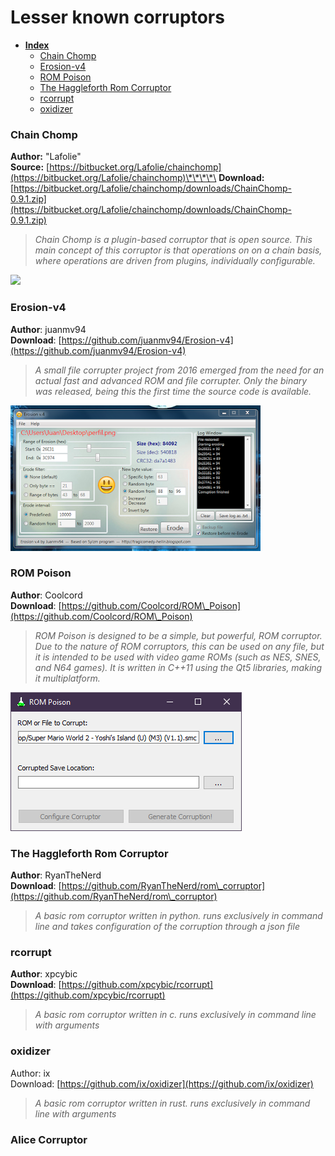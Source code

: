 # Lesser known corruptors

* [**Index**](lesser-known-corruptors.md)
  * [Chain Chomp](lesser-known-corruptors.md#chain-chomp)
  * [Erosion-v4](lesser-known-corruptors.md#erosion-v4)
  * [ROM Poison](lesser-known-corruptors.md#rom-poison)
  * [The Haggleforth Rom Corruptor](lesser-known-corruptors.md#the-haggleforth-rom-corruptor)
  * [rcorrupt](lesser-known-corruptors.md#rcorrupt)
  * [oxidizer](lesser-known-corruptors.md#oxidizer)

### Chain Chomp

**Author:** "Lafolie"\
**Source:** [https://bitbucket.org/Lafolie/chainchomp](https://bitbucket.org/Lafolie/chainchomp)\*\*\*\*\
**Download:** [https://bitbucket.org/Lafolie/chainchomp/downloads/ChainChomp-0.9.1.zip](https://bitbucket.org/Lafolie/chainchomp/downloads/ChainChomp-0.9.1.zip)

> _Chain Chomp is a plugin-based corruptor that is open source. This main concept of this corruptor is that operations on on a chain basis, where operations are driven from plugins, individually configurable._

![](<../../.gitbook/assets/image (6) (2) (1).png>)

### Erosion-v4

**Author**: juanmv94\
**Download**: [https://github.com/juanmv94/Erosion-v4](https://github.com/juanmv94/Erosion-v4)

> _A small file corrupter project from 2016 emerged from the need for an actual fast and advanced ROM and file corrupter. Only the binary was released, being this the first time the source code is available._

![](<../../.gitbook/assets/image (15).png>)

###

### ROM Poison

**Author**: Coolcord\
**Download**: [https://github.com/Coolcord/ROM\_Poison](https://github.com/Coolcord/ROM\_Poison)

> _ROM Poison is designed to be a simple, but powerful, ROM corruptor. Due to the nature of ROM corruptors, this can be used on any file, but it is intended to be used with video game ROMs (such as NES, SNES, and N64 games). It is written in C++11 using the Qt5 libraries, making it multiplatform._

![](<../../.gitbook/assets/image (8) (2).png>)

### The Haggleforth Rom Corruptor

**Author**: RyanTheNerd\
**Download**: [https://github.com/RyanTheNerd/rom\_corruptor](https://github.com/RyanTheNerd/rom\_corruptor)

> _A basic rom corruptor written in python. runs exclusively in command line and takes configuration of the corruption through a json file_

### rcorrupt

**Author**: xpcybic\
**Download**: [https://github.com/xpcybic/rcorrupt](https://github.com/xpcybic/rcorrupt)

> _A basic rom corruptor written in c. runs exclusively in command line with arguments_

### oxidizer

Author: ix\
Download: [https://github.com/ix/oxidizer](https://github.com/ix/oxidizer)

> _A basic rom corruptor written in rust. runs exclusively in command line with arguments_

### Alice Corruptor
